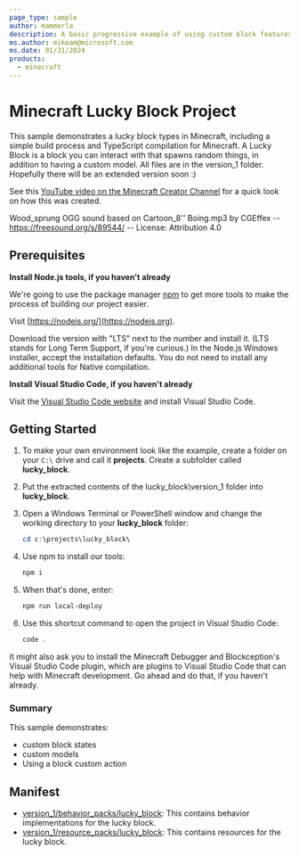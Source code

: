 ```yaml
---
page_type: sample
author: mammerla
description: A basic progressive example of using custom block features within Minecraft.
ms.author: mikeam@microsoft.com
ms.date: 01/31/2024
products:
  - minecraft
---
```


# Minecraft Lucky Block Project

This sample demonstrates a lucky block types in Minecraft, including a simple build process and TypeScript compilation for Minecraft. A Lucky Block is a block you can interact with that spawns random things, in addition to having a custom model. All files are in the version_1 folder. Hopefully there will be an extended version soon :)

See this [YouTube video on the Minecraft Creator Channel](https://www.youtube.com/watch?v=b4isyG5t9NQ) for a quick look on how this was created.

Wood_sprung OGG sound based on Cartoon_8'' Boing.mp3 by CGEffex -- https://freesound.org/s/89544/ -- License: Attribution 4.0

## Prerequisites

**Install Node.js tools, if you haven't already**

We're going to use the package manager [npm](https://www.npmjs.com/package/npm) to get more tools to make the process of building our project easier.

Visit [https://nodejs.org/](https://nodejs.org).

Download the version with "LTS" next to the number and install it. (LTS stands for Long Term Support, if you're curious.) In the Node.js Windows installer, accept the installation defaults. You do not need to install any additional tools for Native compilation.

**Install Visual Studio Code, if you haven't already**

Visit the [Visual Studio Code website](https://code.visualstudio.com) and install Visual Studio Code.

## Getting Started

1. To make your own environment look like the example, create a folder on your `C:\` drive and call it **projects**. Create a subfolder called **lucky_block**.

1. Put the extracted contents of the lucky_block\version_1 folder into **lucky_block**.

1. Open a Windows Terminal or PowerShell window and change the working directory to your **lucky_block** folder:

   ```powershell
   cd c:\projects\lucky_block\
   ```

1. Use npm to install our tools:

   ```powershell
   npm i
   ```

1. When that's done, enter:

   ```powershell
   npm run local-deploy
   ```

1. Use this shortcut command to open the project in Visual Studio Code:

   ```powershell
   code .
   ```

It might also ask you to install the Minecraft Debugger and Blockception's Visual Studio Code plugin, which are plugins to Visual Studio Code that can help with Minecraft development. Go ahead and do that, if you haven't already.

### Summary

This sample demonstrates:

- custom block states
- custom models
- Using a block custom action

## Manifest

- [version_1/behavior_packs/lucky_block](https://github.com/microsoft/minecraft-samples/blob/main/lucky_block/version_1/behavior_packs/lucky_block): This contains behavior implementations for the lucky block.
- [version_1/resource_packs/lucky_block](https://github.com/microsoft/minecraft-samples/blob/main/lucky_block/version_1/resource_packs/lucky_block): This contains resources for the lucky block.
